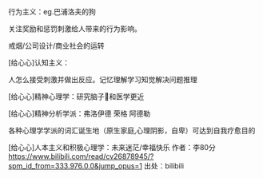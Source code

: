 行为主义：eg.巴浦洛夫的狗

关注奖励和惩罚刺激给人带来的行为影响。

戒烟/公司设计/商业社会的运转

[给心心]认知主义：

人怎么接受刺激并做出反应。记忆理解学习知觉解决问题推理

[给心心]精神心理学：研究脑子🧠和医学更近



[给心心]精神分析学派：弗洛伊德 荣格 阿德勒

各种心理学学派的词汇诞生地（原生家庭,心理阴影，自卑）可达到自我疗愈目的



[给心心]人本主义和积极心理学：未来迷茫/幸福快乐 作者：李80分 https://www.bilibili.com/read/cv26878945/?spm_id_from=333.976.0.0&jump_opus=1 出处：bilibili